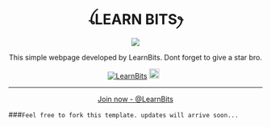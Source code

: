 <h1 align="center">ꪶLEARN BITSꫂ<br></h1>
<p align="center"> <img src="https://telegra.ph/file/96a6b564d2b2236d67809.jpg"/></p>
<p align="center">This simple webpage developed by LearnBits. Dont forget to give a star bro.</p>



<p align="center"><a href="https://github.com/LearnBitsTele/LearnBitsTele.github.io"><img title="LearnBits" src="https://img.shields.io/badge/Author-Ddraig Welsh-red?v=103"></a> <a href="https://github.com/DGXeon/CheemsBot-MD/graphs/commit-activity"><img height="20" src="https://img.shields.io/badge/Maintained%3F-yes-green.svg"></a>&nbsp;&nbsp;</p><p align='center'> </p> 

----


<p align="center"><a href="https://t.me/Learn Bits"> Join now - @LearnBits </a></p>

 ###`Feel free to fork this template. updates will arrive soon...`

